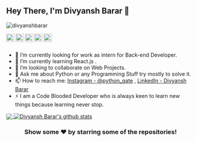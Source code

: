 ## Hey There, I'm Divyansh Barar 👋

<p align="left"> <img src="https://komarev.com/ghpvc/?username=divyanshbarar&label=Views&color=blue&style=plastic" alt="divyanshbarar" /> </p>


<a href="https://www.linkedin.com/in/divyansh-barar-76b996192/">
  <img align="left" alt="Divyansh Barar's Linkdein" width="22px" src="https://cdn.jsdelivr.net/npm/simple-icons@v3/icons/linkedin.svg" />
</a>
<a href="https://github.com/divyanshbarar">
  <img align="left" alt="Divyansh Barar's Github" width="22px" src="https://cdn.jsdelivr.net/npm/simple-icons@v3/icons/github.svg" />
</a>
<a href="https://www.instagram.com/python_gate/">
  <img align="left" alt="PYTHON GATE || DIVYANSH BARAR 's Instagram" width="22px" src="https://cdn.jsdelivr.net/npm/simple-icons@v3/icons/instagram.svg" />
</a>
<a href="https://www.facebook.com/divyansh.barar.3">
  <img align="left" alt="Divyansh Barar's Facebook" width="22px" src="https://cdn.jsdelivr.net/npm/simple-icons@v3/icons/facebook.svg" />

<a href="https://chat.whatsapp.com/CKQEbZEky2q1OXthQMMAwv">
  <img align="left" alt="Join Whatsapp Group" width="22px" src="https://cdn.jsdelivr.net/npm/simple-icons@v3/icons/whatsapp.svg" />
</a>

<br/>
<br/>



- 🔭 I’m currently looking for work as intern for Back-end Developer.
- 🌱 I’m currently learning React.js .
- 👯 I’m looking to collaborate on Web Projects.
- 💬 Ask me about Python or any Programming Stuff try mostly to solve it.
- 📫 How to reach me: [Instagram - @python_gate](https://www.instagram.com/python_gate/) , [LinkedIn - Divyansh Barar](https://www.linkedin.com/in/divyansh-barar-76b996192/)
- ⚡ I am a Code Blooded Developer who is always keen to learn new things because learning never stop.
   

<a href="https://github.com/divyanshbarar">
  <img align="center" src="https://github-readme-stats.vercel.app/api/top-langs/?username=divyanshbarar&theme=dark&hide_langs_below=1" />
</a>
<a href="https://github.com/divyanshbarar">
 <img align="center" src="https://github-readme-stats.vercel.app/api?username=divyanshbarar&show_icons=true&theme=dracula&line_height=27" alt="Divyansh Barar's github stats"/>
</a>


<div align="center">

### Show some ❤️ by starring some of the repositories!

</div>
